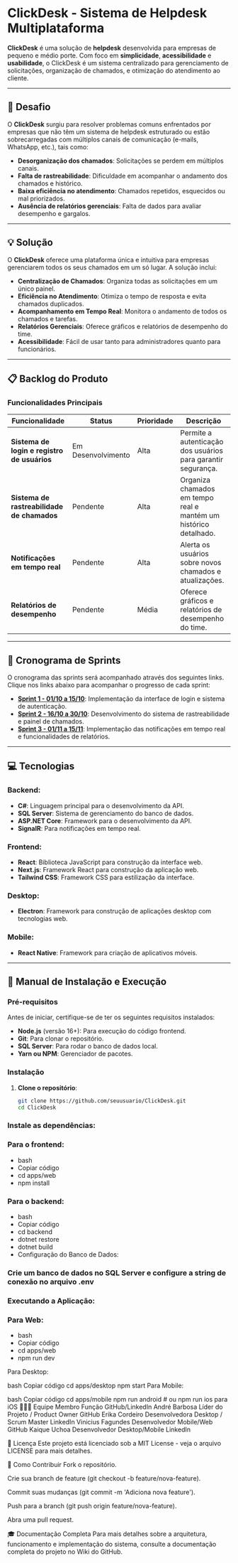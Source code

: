# ClickDesk - Sistema de Helpdesk Multiplataforma

**ClickDesk** é uma solução de **helpdesk** desenvolvida para empresas de pequeno e médio porte. Com foco em **simplicidade**, **acessibilidade** e **usabilidade**, o ClickDesk é um sistema centralizado para gerenciamento de solicitações, organização de chamados, e otimização do atendimento ao cliente.

---

## 🎯 **Desafio**

O **ClickDesk** surgiu para resolver problemas comuns enfrentados por empresas que não têm um sistema de helpdesk estruturado ou estão sobrecarregadas com múltiplos canais de comunicação (e-mails, WhatsApp, etc.), tais como:

- **Desorganização dos chamados**: Solicitações se perdem em múltiplos canais.
- **Falta de rastreabilidade**: Dificuldade em acompanhar o andamento dos chamados e histórico.
- **Baixa eficiência no atendimento**: Chamados repetidos, esquecidos ou mal priorizados.
- **Ausência de relatórios gerenciais**: Falta de dados para avaliar desempenho e gargalos.

---

## 💡 **Solução**

O **ClickDesk** oferece uma plataforma única e intuitiva para empresas gerenciarem todos os seus chamados em um só lugar. A solução inclui:

- **Centralização de Chamados**: Organiza todas as solicitações em um único painel.
- **Eficiência no Atendimento**: Otimiza o tempo de resposta e evita chamados duplicados.
- **Acompanhamento em Tempo Real**: Monitora o andamento de todos os chamados e tarefas.
- **Relatórios Gerenciais**: Oferece gráficos e relatórios de desempenho do time.
- **Acessibilidade**: Fácil de usar tanto para administradores quanto para funcionários.

---

## 📋 **Backlog do Produto**

### Funcionalidades Principais

| **Funcionalidade**                                | **Status**          | **Prioridade** | **Descrição** |
|---------------------------------------------------|---------------------|----------------|---------------|
| **Sistema de login e registro de usuários**       | Em Desenvolvimento  | Alta           | Permite a autenticação dos usuários para garantir segurança. |
| **Sistema de rastreabilidade de chamados**        | Pendente            | Alta           | Organiza chamados em tempo real e mantém um histórico detalhado. |
| **Notificações em tempo real**                    | Pendente            | Alta           | Alerta os usuários sobre novos chamados e atualizações. |
| **Relatórios de desempenho**                      | Pendente            | Média          | Oferece gráficos e relatórios de desempenho do time. |

---

## 🏃‍ **Cronograma de Sprints**

O cronograma das sprints será acompanhado através dos seguintes links. Clique nos links abaixo para acompanhar o progresso de cada sprint:

- **[Sprint 1 - 01/10 a 15/10](https://link-do-sprint-1)**: Implementação da interface de login e sistema de autenticação.
- **[Sprint 2 - 16/10 a 30/10](https://link-do-sprint-2)**: Desenvolvimento do sistema de rastreabilidade e painel de chamados.
- **[Sprint 3 - 01/11 a 15/11](https://link-do-sprint-3)**: Implementação das notificações em tempo real e funcionalidades de relatórios.

---

## 💻 **Tecnologias**

### **Backend**:

- **C#**: Linguagem principal para o desenvolvimento da API.
- **SQL Server**: Sistema de gerenciamento do banco de dados.
- **ASP.NET Core**: Framework para o desenvolvimento da API.
- **SignalR**: Para notificações em tempo real.

### **Frontend**:

- **React**: Biblioteca JavaScript para construção da interface web.
- **Next.js**: Framework React para construção da aplicação web.
- **Tailwind CSS**: Framework CSS para estilização da interface.

### **Desktop**:

- **Electron**: Framework para construção de aplicações desktop com tecnologias web.

### **Mobile**:

- **React Native**: Framework para criação de aplicativos móveis.

---

## 📖 **Manual de Instalação e Execução**

### **Pré-requisitos**

Antes de iniciar, certifique-se de ter os seguintes requisitos instalados:

- **Node.js** (versão 16+): Para execução do código frontend.
- **Git**: Para clonar o repositório.
- **SQL Server**: Para rodar o banco de dados local.
- **Yarn ou NPM**: Gerenciador de pacotes.

### **Instalação**

1. **Clone o repositório**:
   ```bash
   git clone https://github.com/seuusuario/ClickDesk.git
   cd ClickDesk
### **Instale as dependências:**

### **Para o frontend:**

- bash
- Copiar código
- cd apps/web
- npm install

### **Para o backend:**

- bash
- Copiar código
- cd backend
- dotnet restore
- dotnet build
- Configuração do Banco de Dados:

### **Crie um banco de dados no SQL Server e configure a string de conexão no arquivo .env**

### **Executando a Aplicação:**

### **Para Web:**

- bash
- Copiar código
- cd apps/web
- npm run dev

Para Desktop:

bash
Copiar código
cd apps/desktop
npm start
Para Mobile:

bash
Copiar código
cd apps/mobile
npm run android  # ou npm run ios para iOS
🧑‍🤝‍🧑 Equipe
Membro	Função	GitHub/LinkedIn
André Barbosa	Líder do Projeto / Product Owner	GitHub
Erika Cordeiro	Desenvolvedora Desktop / Scrum Master	LinkedIn
Vinicius Fagundes	Desenvolvedor Mobile/Web	GitHub
Kaique Uchoa	Desenvolvedor Desktop/Mobile	LinkedIn

📝 Licença
Este projeto está licenciado sob a MIT License - veja o arquivo LICENSE para mais detalhes.

🔧 Como Contribuir
Fork o repositório.

Crie sua branch de feature (git checkout -b feature/nova-feature).

Commit suas mudanças (git commit -m 'Adiciona nova feature').

Push para a branch (git push origin feature/nova-feature).

Abra uma pull request.

🎓 Documentação Completa
Para mais detalhes sobre a arquitetura, funcionamento e implementação do sistema, consulte a documentação completa do projeto no Wiki do GitHub.

